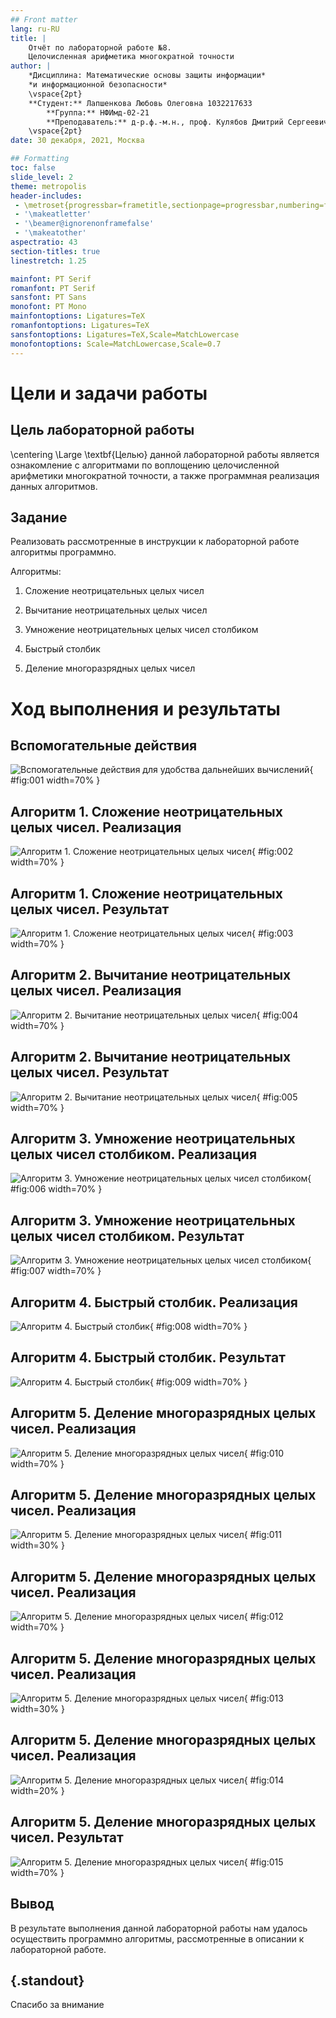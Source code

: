 ```yaml
---
## Front matter
lang: ru-RU
title: |
    Отчёт по лабораторной работе №8.  
    Целочисленная арифметика многократной точности
author: |
    *Дисциплина: Математические основы защиты информации*  
    *и информационной безопасности*  
    \vspace{2pt}
    **Студент:** Лапшенкова Любовь Олеговна 1032217633  
		**Группа:** НФИмд-02-21  
		**Преподаватель:** д-р.ф.-м.н., проф. Кулябов Дмитрий Сергеевич
    \vspace{2pt}
date: 30 декабря, 2021, Москва

## Formatting
toc: false
slide_level: 2
theme: metropolis
header-includes:
 - \metroset{progressbar=frametitle,sectionpage=progressbar,numbering=fraction}
 - '\makeatletter'
 - '\beamer@ignorenonframefalse'
 - '\makeatother'
aspectratio: 43
section-titles: true
linestretch: 1.25

mainfont: PT Serif
romanfont: PT Serif
sansfont: PT Sans
monofont: PT Mono
mainfontoptions: Ligatures=TeX
romanfontoptions: Ligatures=TeX
sansfontoptions: Ligatures=TeX,Scale=MatchLowercase
monofontoptions: Scale=MatchLowercase,Scale=0.7
---
```


# Цели и задачи работы

## Цель лабораторной работы

\centering \Large \textbf{Целью} данной лабораторной работы является ознакомление с алгоритмами по воплощению целочисленной арифметики многократной точности, а также программная реализация данных алгоритмов.

## Задание

Реализовать рассмотренные в инструкции к лабораторной работе алгоритмы программно.

Алгоритмы:

1. Сложение неотрицательных целых чисел

2. Вычитание неотрицательных целых чисел

3. Умножение неотрицательных целых чисел столбиком

4. Быстрый столбик

5. Деление многоразрядных целых чисел

# Ход выполнения и результаты

## Вспомогательные действия

![Вспомогательные действия для удобства дальнейших вычислений ](image/1.png){ #fig:001 width=70% }

## Алгоритм 1. Сложение неотрицательных целых чисел. Реализация

![Алгоритм 1. Сложение неотрицательных целых чисел](image/2.png){ #fig:002 width=70% }

## Алгоритм 1. Сложение неотрицательных целых чисел. Результат

![Алгоритм 1. Сложение неотрицательных целых чисел](image/r1.png){ #fig:003 width=70% }

## Алгоритм 2. Вычитание неотрицательных целых чисел. Реализация

![Алгоритм 2. Вычитание неотрицательных целых чисел](image/3.png){ #fig:004 width=70% }

## Алгоритм 2. Вычитание неотрицательных целых чисел. Результат

![Алгоритм 2. Вычитание неотрицательных целых чисел](image/r2.png){ #fig:005 width=70% }

## Алгоритм 3. Умножение неотрицательных целых чисел столбиком. Реализация

![Алгоритм 3. Умножение неотрицательных целых чисел столбиком](image/4.png){ #fig:006 width=70% }

## Алгоритм 3. Умножение неотрицательных целых чисел столбиком. Результат

![Алгоритм 3. Умножение неотрицательных целых чисел столбиком](image/r3.png){ #fig:007 width=70% }

## Алгоритм 4. Быстрый столбик. Реализация

![Алгоритм 4. Быстрый столбик](image/5.png){ #fig:008 width=70% }

## Алгоритм 4. Быстрый столбик. Результат

![Алгоритм 4. Быстрый столбик](image/r4.png){ #fig:009 width=70% }

## Алгоритм 5. Деление многоразрядных целых чисел. Реализация

![Алгоритм 5. Деление многоразрядных целых чисел](image/6.png){ #fig:010 width=70% }

## Алгоритм 5. Деление многоразрядных целых чисел. Реализация

![Алгоритм 5. Деление многоразрядных целых чисел](image/7.png){ #fig:011 width=30% }

## Алгоритм 5. Деление многоразрядных целых чисел. Реализация

![Алгоритм 5. Деление многоразрядных целых чисел](image/8.png){ #fig:012 width=70% }

## Алгоритм 5. Деление многоразрядных целых чисел. Реализация

![Алгоритм 5. Деление многоразрядных целых чисел](image/9.png){ #fig:013 width=30% }

## Алгоритм 5. Деление многоразрядных целых чисел. Реализация

![Алгоритм 5. Деление многоразрядных целых чисел](image/10.png){ #fig:014 width=20% }

## Алгоритм 5. Деление многоразрядных целых чисел. Результат

![Алгоритм 5. Деление многоразрядных целых чисел](image/r5.png){ #fig:015 width=70% }

## Вывод

В результате выполнения данной лабораторной работы нам удалось осуществить программно алгоритмы, рассмотренные в описании к лабораторной работе. 

## {.standout}

Спасибо за внимание
